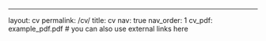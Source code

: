 ---
layout: cv
permalink: /cv/
title: cv
nav: true
nav_order: 1
cv_pdf: example_pdf.pdf # you can also use external links here
